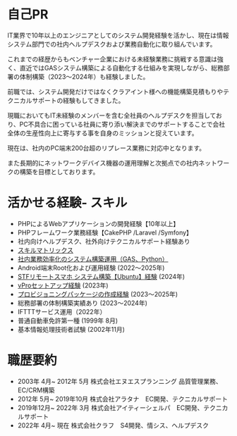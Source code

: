 # 自己PR
IT業界で10年以上のエンジニアとしてのシステム開発経験を活かし、現在は情報システム部門での社内ヘルプデスクおよび業務自動化に取り組んでいます。

これまでの経歴からもベンチャー企業における未経験業務に挑戦する意識は強く、直近ではGASシステム構築による自動化する仕組みを実現しながら、総務部署の体制構築（2023〜2024年）も経験しました。

前職では、システム開発だけではなくクラアイント様への機能構築見積もりやテクニカルサポートの経験もしてきました。

現職においてもIT未経験のメンバーを含む全社員のヘルプデスクを担当しており、PC不具合に困っている社員に寄り添い解決までのサポートすることで会社全体の生産性向上に寄与する事を自身のミッションと捉えています。

現在は、社内のPC端末200台超のリプレース業務に対応中となります。

また長期的にネットワークデバイス機器の運用理解と次拠点での社内ネットワークの構築を目標としております。

# 活かせる経験- スキル
- PHPによるWebアプリケーションの開発経験【10年以上】
- PHPフレームワーク業務経験【CakePHP /Laravel /Symfony】
- 社内向けヘルプデスク、社外向けテクニカルサポート経験あり
- [スキルマトリックス](https://inquisitive-christmas-ef3.notion.site/18a7b4bac7728038affde859f458c08e?v=18a7b4bac7728184a2df000c8b56e987&pvs=4)
- [社内業務効率化のシステム構築運用（GAS、Python）](https://inquisitive-christmas-ef3.notion.site/GAS-1c47b4bac772803b93aedd24ed23d086)
- Android端末Root化および運用経験 (2022〜2025年) 
- [STFリモートスマホ システム構築【Ubuntu】経験](http://qiita.com/kudoh/items/32fe9cef9bd4fa13d7d2) (2024年) 
- [vProセットアップ経験](https://qiita.com/kudoh/items/b9e14f956e98bd0d3bfa) (2023年) 
- [プロビジョニングパッケージの作成経験](https://qiita.com/kudoh/items/8f1e438396eda14a4595) (2023〜2025年)
- 総務部署の体制構築実績あり (2023〜2024年) 
- IFTTTサービス運用（2022年）
- 普通自動車免許第一種 (1999年 8月) 
- 基本情報処理技術者試験 (2002年11月) 

# 職歴要約
- 2003年 4月~ 2012年 5月 株式会社エヌエスプランニング 品質管理業務、EC/CRM構築
- 2012年 5月~ 2019年10月 株式会社アラタナ　EC開発、テクニカルサポート
- 2019年12月~ 2022年 3月 株式会社アイティーシェルパ　EC開発、テクニカルサポート
- 2022年 4月~ 現在 株式会社クラフ　S4開発、情シス、ヘルプデスク
